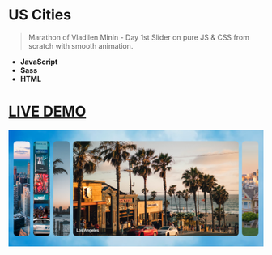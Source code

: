 # US Cities
>Marathon of Vladilen Minin - Day 1st
Slider on pure JS & CSS from scratch with smooth animation.

<b>
  
* JavaScript
* Sass
* HTML
  
</b>

# [LIVE DEMO](https://jeyefendi.github.io/us_cities/)
![Logo](/src/COVER.png)
